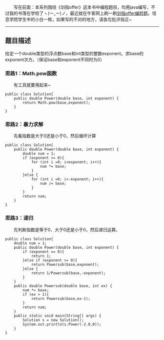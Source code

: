 &emsp;&emsp;写在前面：本系列围绕《剑指offer》这本书中编程题目，均用java编写，不过我的书落在学校了ヽ(ー_ー)ノ，最近就在牛客网上刷一刷[剑指offer编程题](https://www.nowcoder.com/ta/coding-interviews)。信息学院学生中的小白一枚，如果写的不对的地方，请各位批评指正~
___
## 题目描述
给定一个double类型的浮点数base和int类型的整数exponent。求base的exponent次方。（保证base和exponent不同时为0）
### 思路1：Math.pow函数
&emsp;&emsp;有工具就要用起来~
```
public class Solution{
    public double Power(double base, int exponent) {
        return Math.pow(base,exponent);
    }
}
```
### 思路2：暴力求解
&emsp;&emsp;先看指数是大于0还是小于0，然后循环计算
```
public class Solution{
    public double Power(double base, int exponent) {
        double num = 1;
        if (exponent >= 0){
            for (int i =0; i<exponent; i++){
                num *= base;
            }
        }else {
            for (int i =0; i<-exponent; i++){
                num /= base;
            }
        }
        return num;
    }
}
```
### 思路3：递归
&emsp;&emsp;先判断指数是等于0、大于0还是小于0，然后递归运算。
```
public class Solution{
    double num = 1;
    public double Power(double base, int exponent) {
        if (exponent == 0){
            return 1;
        }else if (exponent >= 0){
            return Powersub(base,exponent);
        }else {
            return 1/Powersub(base,-exponent);
        }
    }
    public double Powersub(double base, int ex) {
        num *= base;
        if (ex > 1){
            return Powersub(base,ex-1);
        }
        return num;
    }
    public static void main(String[] args) {
        Solution s = new Solution();
        System.out.println(s.Power(-2.0,0));
    }
}
```